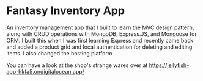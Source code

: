 # Fantasy Inventory App

An inventory management app that I built to learn the MVC design pattern, along with CRUD operations with MongoDB, Express.JS, and Mongoose for ORM. I built this when I was first learning Express and recently came back and added a product grid and
local authentication for deleting and editing items. I also changed the hosting platform.

You can have a look at the shop's strange wares over at https://jellyfish-app-hkfa5.ondigitalocean.app/

